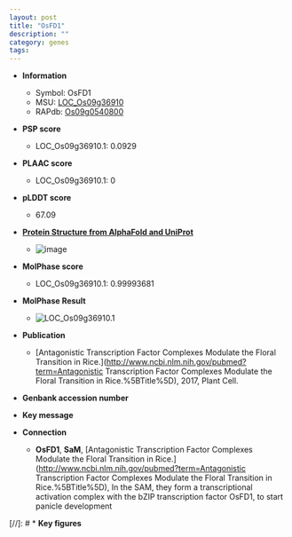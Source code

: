 ```yaml
---
layout: post
title: "OsFD1"
description: ""
category: genes
tags: 
---
```


* **Information**  
    + Symbol: OsFD1  
    + MSU: [LOC_Os09g36910](http://rice.plantbiology.msu.edu/cgi-bin/ORF_infopage.cgi?orf=LOC_Os09g36910)  
    + RAPdb: [Os09g0540800](http://rapdb.dna.affrc.go.jp/viewer/gbrowse_details/irgsp1?name=Os09g0540800)  

* **PSP score**  
    + LOC_Os09g36910.1: 0.0929 

* **PLAAC score**  
    + LOC_Os09g36910.1: 0 

* **pLDDT score**
    + 67.09

* **[Protein Structure from AlphaFold and UniProt](https://www.uniprot.org/uniprotkb/A0A0P0XR34/entry#structure)**
    + ![image](https://ricepsp.github.io/images/A/AF-A0A0P0XR34-F1.png)

* **MolPhase score**
    + LOC_Os09g36910.1: 0.99993681

* **MolPhase Result**
    + ![LOC_Os09g36910.1](https://304243504.github.io/Pictures/LOC_Os09g/LOC_Os09g36910.1.png)

* **Publication**  
    + [Antagonistic Transcription Factor Complexes Modulate the Floral Transition in Rice.](http://www.ncbi.nlm.nih.gov/pubmed?term=Antagonistic Transcription Factor Complexes Modulate the Floral Transition in Rice.%5BTitle%5D), 2017, Plant Cell.

* **Genbank accession number**  

* **Key message**  

* **Connection**  
    + __OsFD1__, __SaM__, [Antagonistic Transcription Factor Complexes Modulate the Floral Transition in Rice.](http://www.ncbi.nlm.nih.gov/pubmed?term=Antagonistic Transcription Factor Complexes Modulate the Floral Transition in Rice.%5BTitle%5D),  In the SAM, they form a transcriptional activation complex with the bZIP transcription factor OsFD1, to start panicle development

[//]: # * **Key figures**  


